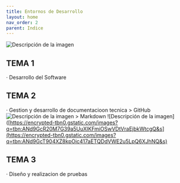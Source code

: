 ```yaml
---
title: Entornos de Desarrollo
layout: home
nav_order: 2
parent: Indice
---
```


![Descripción de la imagen](https://encrypted-tbn0.gstatic.com/images?q=tbn:ANd9GcR20M7G39a5UuXIKFmiOSwVDtVraEjbkWtcgQ&s)


## TEMA 1
 · Desarrollo del Software

## TEMA 2
  · Gestion y desarrollo de documentacioon tecnica
    > GitHub
![Descripción de la imagen](https://foundations.projectpythia.org/_images/GitHub-logo.png)
    > Markdown
![Descripción de la imagen]([https://encrypted-tbn0.gstatic.com/images?q=tbn:ANd9GcR20M7G39a5UuXIKFmiOSwVDtVraEjbkWtcgQ&s](https://encrypted-tbn0.gstatic.com/images?q=tbn:ANd9GcT904XZ8kpOic417aETQDdVWE2u5LpQ6XJhNQ&s)

## TEMA 3
  · Diseño y realizacion de pruebas
